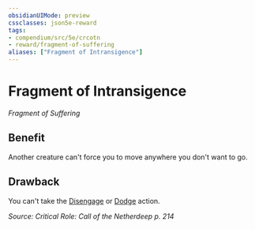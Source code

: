 ```yaml
---
obsidianUIMode: preview
cssclasses: json5e-reward
tags:
- compendium/src/5e/crcotn
- reward/fragment-of-suffering
aliases: ["Fragment of Intransigence"]
---
```

# Fragment of Intransigence
*Fragment of Suffering*  

## Benefit

Another creature can't force you to move anywhere you don't want to go.

## Drawback

You can't take the [Disengage](/Systems/5e/rules/actions.md#Disengage) or [Dodge](/Systems/5e/rules/actions.md#Dodge) action.

*Source: Critical Role: Call of the Netherdeep p. 214*